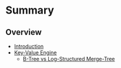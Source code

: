 # Summary

## Overview

* [Introduction](overview/introduction.md)
* [Key-Value Engine](key-value-engine/introduction.md)
    + [B-Tree vs Log-Structured Merge-Tree](key-value-engine/B-Tree-vs-Log-Structured-Merge-Tree.md)
